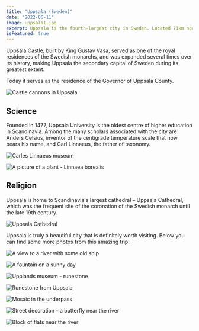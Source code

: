 ```yaml
---
title: "Uppsala (Sweden)"
date: "2022-06-11"
image: uppsala1.jpg
excerpt: Uppsala is the fourth-largest city in Sweden. Located 71km north of the capital Stockholm, had 177 074 inhabitants in 2019.
isFeatured: true
---
```


Uppsala Castle, built by King Gustav Vasa, served as one of the royal residences of the Swedish monarchs, and was expanded several times over its history, making Uppsala the secondary capital of Sweden during its greatest extent.

Today it serves as the residence of the Governor of Uppsala County.

![Castle cannons in Uppsala](uppsala9.jpg)

## Science

Founded in 1477, Uppsala University is the oldest centre of higher education in Scandinavia. Among the many scholars associated with the city are Anders Celsius, inventor of the centigrade temperature scale that now bears his name, and Carl Linnaeus, the father of taxonomy.

![Carles Linnaeus museum](uppsala11.jpg)

![A picture of a plant - Linnaea borealis](uppsala12.jpg)

## Religion

Uppsala is home to Scandinavia's largest cathedral – Uppsala Cathedral, which was the frequent site of the coronation of the Swedish monarch until the late 19th century.

![Uppsala Cathedral](uppsala3.jpg)

Uppsala is truly a beautiful city that is definitely worth visiting. Below you can find some more photos from this amazing trip!

![A view to a river with some old ship](uppsala2.jpg)

![A fountain on a sunny day](uppsala5.jpg)

![Upplands museum - runestone](uppsala4.jpg)

![Runestone from Uppsala](uppsala6.jpg)

![Mosaic in the underpass](uppsala7.jpg)

![Street decoration - a butterfly near the river](uppsala8.jpg)

![Block of flats near the river](uppsala10.jpg)
